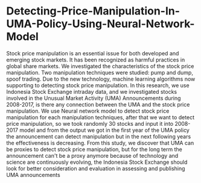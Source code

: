 # Detecting-Price-Manipulation-In-UMA-Policy-Using-Neural-Network-Model
Stock price manipulation is an essential issue for both developed and emerging stock markets. It has been recognized as harmful practices in global share markets. We investigated the characteristics of the stock price manipulation. Two manipulation techniques were studied: pump and dump, spoof trading. Due to the new technology, machine learning algorithms now supporting to detecting stock price manipulation. 
In this research, we use Indonesia Stock Exchange intraday data, and we investigated stocks involved in the Unusual Market Activity (UMA) Announcements during 2008-2017, is there any connection between the UMA and the stock price manipulation. We use Neural network model to detect stock price manipulation for each manipulation techniques, after that we want to detect price manipulation, so we took randomly 30 stocks and input it into 2008-2017 model and from the output we got in the first year of  the UMA policy the announcement can detect manipulation but in the next following years the effectiveness is decreasing. From this study, we discover that UMA can be proxies to detect stock price manipulation, but for the long term the announcement can't be a proxy anymore because of technology and science are continuously evolving, the Indonesia Stock Exchange should look for better consideration and evaluation in assessing and publishing UMA announcements

